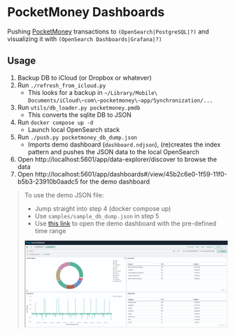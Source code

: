 # PocketMoney Dashboards

Pushing [PocketMoney](https://apps.apple.com/us/app/pocketmoney/id1281288102) transactions to `(OpenSearch|PostgreSQL|?)` and visualizing it with `(OpenSearch Dashboards|Grafana|?)`


## Usage

1. Backup DB to iCloud (or Dropbox or whatever)
1. Run `./refresh_from_icloud.py`
    * This looks for a backup in `~/Library/Mobile\ Documents/iCloud\~com\~pocketmoney\~app/Synchronization/...` 
1. Run `utils/db_loader.py pocketmoney.pmdb`
    * This converts the sqlite DB to JSON
1. Run `docker compose up -d`
    * Launch local OpenSearch stack
1. Run `./push.py pocketmoney_db_dump.json`
    * Imports demo dashboard (`dashboard.ndjson`), (re)creates the index pattern and pushes the JSON data to the local OpenSearch
1. Open http://localhost:5601/app/data-explorer/discover to browse the data
1. Open http://localhost:5601/app/dashboards#/view/45b2c6e0-1f59-11f0-b5b3-23910b0aadc5 for the demo dashboard


> To use the demo JSON file:
> * Jump straight into step 4 (docker compose up)
> * Use `samples/sample_db_dump.json` in step 5
> * Use [this link](http://localhost:5601/app/dashboards#/view/45b2c6e0-1f59-11f0-b5b3-23910b0aadc5?_g=%28filters%3A%21%28%29%2CrefreshInterval%3A%28pause%3A%21t%2Cvalue%3A0%29%2Ctime%3A%28from%3A%272024-01-01T00%3A00%3A00.000Z%27%2Cto%3A%272025-01-01T00%3A00%3A00.000Z%27%29%29) to open the demo dashboard with the pre-defined time range
> 
> ![Demo dashboard](samples/demo.png)